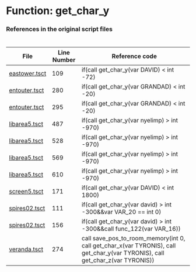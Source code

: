 # Function: get_char_y
### References in the original script files

#

| File | Line Number | Reference code |
| --- | --- | --- |
| [eastower.tsct](../../../out/eastower.tsct#L109) | 109 | if(call get_char_y(var DAVID) < int -72) |
| [entouter.tsct](../../../out/entouter.tsct#L280) | 280 | if(call get_char_y(var GRANDAD) < int -20) |
| [entouter.tsct](../../../out/entouter.tsct#L295) | 295 | if(call get_char_y(var GRANDAD) < int -20) |
| [libarea5.tsct](../../../out/libarea5.tsct#L487) | 487 | if(call get_char_y(var nyelimp) > int -970) |
| [libarea5.tsct](../../../out/libarea5.tsct#L528) | 528 | if(call get_char_y(var nyelimp) > int -970) |
| [libarea5.tsct](../../../out/libarea5.tsct#L569) | 569 | if(call get_char_y(var nyelimp) > int -970) |
| [libarea5.tsct](../../../out/libarea5.tsct#L610) | 610 | if(call get_char_y(var nyelimp) > int -970) |
| [screen5.tsct](../../../out/screen5.tsct#L171) | 171 | if(call get_char_y(var DAVID) < int 1800) |
| [spires02.tsct](../../../out/spires02.tsct#L111) | 111 | if(call get_char_y(var david) > int -300&&var VAR_20 == int 0) |
| [spires02.tsct](../../../out/spires02.tsct#L156) | 156 | if(call get_char_y(var david) > int -300&&call func_122(var VAR_16)) |
| [veranda.tsct](../../../out/veranda.tsct#L274) | 274 | call save_pos_to_room_memory(int 0, call get_char_x(var TYRONIS), call get_char_y(var TYRONIS), call get_char_z(var TYRONIS)) |
